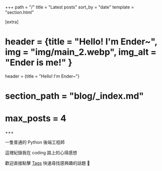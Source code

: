 +++
path = "/"
title = "Latest posts"
sort_by = "date"
template = "section.html"

[extra]
# header = {title = "Hello! I'm Ender~", img = "img/main_2.webp", img_alt = "Ender is me!" }
header = {title = "Hello! I'm Ender~"}
# section_path = "blog/_index.md"
# max_posts = 4
+++

一隻普通的 Python 後端工程師

這裡紀錄我在 coding 路上的心得感想

歡迎直接點擊 [Tags](/tags) 快速尋找感興趣的話題 🦦